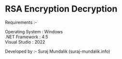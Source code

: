 # RSA Encryption Decryption
Requirements :-  

Operating System : Windows  
.NET Framework   : 4.5  
Visual Studio 	 : 2022  

Developed by :- Suraj Mundalik (suraj-mundalik.info)  

